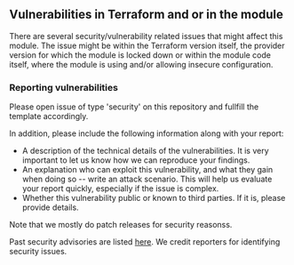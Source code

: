 ## Vulnerabilities in Terraform and or in the module

There are several security/vulnerability related issues that might affect this module. The issue might be within the Terraform version itself, the provider version for which the module is locked down or within the module code itself, where the module is using and/or allowing insecure configuration. 

### Reporting vulnerabilities

Please open issue of type 'security' on this repository and fullfill the template accordingly. 

In addition, please include the following information along with your report:

* A description of the technical details of the vulnerabilities. It is very
  important to let us know how we can reproduce your findings.
* An explanation who can exploit this vulnerability, and what they gain when
  doing so -- write an attack scenario. This will help us evaluate your report
  quickly, especially if the issue is complex.
* Whether this vulnerability public or known to third parties. If it is, please
  provide details.

Note that we mostly do patch releases for security reasonss.

Past security advisories are listed [here](https://github.com/nordcloud/[REPOSITORY_NAME]/.github/security/README.md). We credit reporters for identifying security issues.